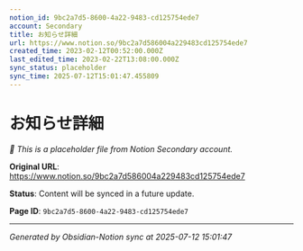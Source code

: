 ```yaml
---
notion_id: 9bc2a7d5-8600-4a22-9483-cd125754ede7
account: Secondary
title: お知らせ詳細
url: https://www.notion.so/9bc2a7d586004a229483cd125754ede7
created_time: 2023-02-12T00:52:00.000Z
last_edited_time: 2023-02-22T13:08:00.000Z
sync_status: placeholder
sync_time: 2025-07-12T15:01:47.455809
---
```


# お知らせ詳細

*🔄 This is a placeholder file from Notion Secondary account.*

**Original URL**: https://www.notion.so/9bc2a7d586004a229483cd125754ede7

**Status**: Content will be synced in a future update.

**Page ID**: `9bc2a7d5-8600-4a22-9483-cd125754ede7`

---

*Generated by Obsidian-Notion sync at 2025-07-12 15:01:47*
